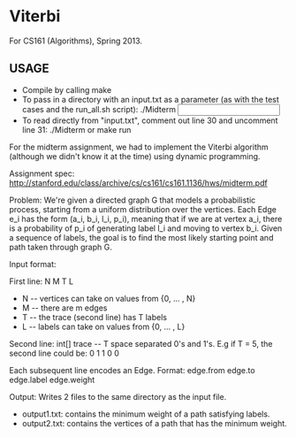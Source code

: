 # Viterbi

For CS161 (Algorithms), Spring 2013. 

## USAGE

- Compile by calling make
- To pass in a directory with an input.txt as a parameter (as with the test cases and the run_all.sh script): ./Midterm <input file path>
- To read directly from "input.txt", comment out line 30 and uncomment line 31: ./Midterm or make run

For the midterm assignment, we had to implement the Viterbi algorithm (although we didn't know it at the time) using
dynamic programming. 

Assignment spec: http://stanford.edu/class/archive/cs/cs161/cs161.1136/hws/midterm.pdf

Problem: We're given a directed graph G that models a probabilistic process, starting from a uniform distribution over the vertices. Each Edge e_i has the form (a_i, b_i, l_i, p_i), meaning that if we are at vertex a_i, there is a probability of p_i of generating label l_i and moving to vertex b_i. Given a sequence of labels, the goal is to find the most likely starting point and path taken through graph G. 

Input format: 

First line: N M T L 

- N -- vertices can take on values from {0, ... , N}
- M -- there are m edges
- T -- the trace (second line) has T labels
- L -- labels can take on values from {0, ... , L}

Second line: int[] trace -- T space separated 0's and 1's. E.g if T = 5, the second line could be: 0 1 1 0 0

Each subsequent line encodes an Edge. Format: edge.from edge.to edge.label edge.weight

Output: Writes 2 files to the same directory as the input file. 
- output1.txt: contains the minimum weight of a path satisfying labels. 
- output2.txt: contains the vertices of a path that has the minimum weight. 
